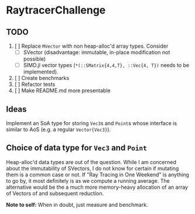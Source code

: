 # RaytracerChallenge
## TODO
1. [ ] Replace `MVector` with non heap-alloc'd array types. Consider
   - [ ] SVector (disadvantage: immutable, in-place modification not possible)
   - [ ] SIMD.jl vector types (`*(::SMatrix{4,4,T}, ::Vec{4, T})` needs to be implemented).
2. [ ] Create benchmarks
3. [ ] Refactor tests
4. [ ] Make README.md more presentable

## Ideas
Implement an SoA type for storing `Vec3`s and `Point`s whose interface is similar to
AoS (e.g. a regular `Vector{Vec3}`).

## Choice of data type for `Vec3` and `Point`
Heap-alloc'd data types are out of the question. While I am concerned about the immutability of SVectors,
I do not know for certain if mutating them is a common case or not. If "Ray Tracing in One Weekend" is
anything to go by, it most definitely is as we compute a running average. The alternative would be the
a much more memory-heavy allocation of an array of Vectors of and subsequent reduction.

**Note to self:** When in doubt, just measure and benchmark.
